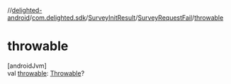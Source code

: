 //[delighted-android](../../../../index.md)/[com.delighted.sdk](../../index.md)/[SurveyInitResult](../index.md)/[SurveyRequestFail](index.md)/[throwable](throwable.md)

# throwable

[androidJvm]\
val [throwable](throwable.md): [Throwable](https://kotlinlang.org/api/latest/jvm/stdlib/kotlin/-throwable/index.html)?
